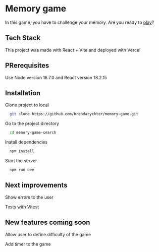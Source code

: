 # Memory game

In this game, you have to challenge your memory. Are you ready to [play](https://memory-game-psi-topaz.vercel.app/memory-game)?

## Tech Stack

This project was made with React + Vite and deployed with Vercel

## PRerequisites

Use Node version 18.7.0 and React version 18.2.15

## Installation

Clone project to local

```bash
  git clone https://github.com/brendarychter/memory-game.git
```

Go to the project directory

```bash
  cd memory-game-search
```

Install dependencies

```bash
  npm install
```

Start the server

```bash
  npm run dev
```

## Next improvements

Show errors to the user

Tests with Vitest

## New features coming soon

Allow user to define difficulty of the game

Add timer to the game
